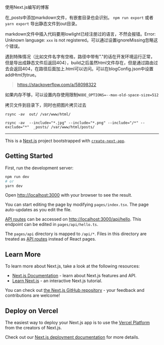 使用Next.js编写的博客

在_posts中添加markdown文件，有嵌套目录也会识别。
`npm run export` 或者 `yarn export` 导出静态文件到out目录。

markdown文件中插入代码要用lowlight已经注册过的语言，不然会报错。Error: Unknown language: `xxx` is not registered。可以通过设置ignoreMissing忽略这个错误。

遇到特殊情况（比如文件名字有空格，路径中带有"."的话在开发环境运行正常，但是导出成静态文件后返回404），build之后虽然html文件存在，但是通过路由过去会返回404，在路径后面加上.html可以访问。可以在blogConfig.json中设置addHtml为true。
> https://stackoverflow.com/a/58098322


如果内存不够，可以设置内存使用限制`NODE_OPTIONS=--max-old-space-size=512`


拷贝文件到目录下，同时也把图片拷贝过去
```
rsync -av  out/ /var/www/html/

rsync -av  --include="*.jpg" --include="*.png" --include="/*" --exclude="*"  _posts/ /var/www/html/posts/

```
---

This is a [Next.js](https://nextjs.org/) project bootstrapped with [`create-next-app`](https://github.com/vercel/next.js/tree/canary/packages/create-next-app).

## Getting Started

First, run the development server:

```bash
npm run dev
# or
yarn dev
```

Open [http://localhost:3000](http://localhost:3000) with your browser to see the result.

You can start editing the page by modifying `pages/index.tsx`. The page auto-updates as you edit the file.

[API routes](https://nextjs.org/docs/api-routes/introduction) can be accessed on [http://localhost:3000/api/hello](http://localhost:3000/api/hello). This endpoint can be edited in `pages/api/hello.ts`.

The `pages/api` directory is mapped to `/api/*`. Files in this directory are treated as [API routes](https://nextjs.org/docs/api-routes/introduction) instead of React pages.

## Learn More

To learn more about Next.js, take a look at the following resources:

- [Next.js Documentation](https://nextjs.org/docs) - learn about Next.js features and API.
- [Learn Next.js](https://nextjs.org/learn) - an interactive Next.js tutorial.

You can check out [the Next.js GitHub repository](https://github.com/vercel/next.js/) - your feedback and contributions are welcome!

## Deploy on Vercel

The easiest way to deploy your Next.js app is to use the [Vercel Platform](https://vercel.com/new?utm_medium=default-template&filter=next.js&utm_source=create-next-app&utm_campaign=create-next-app-readme) from the creators of Next.js.

Check out our [Next.js deployment documentation](https://nextjs.org/docs/deployment) for more details.
